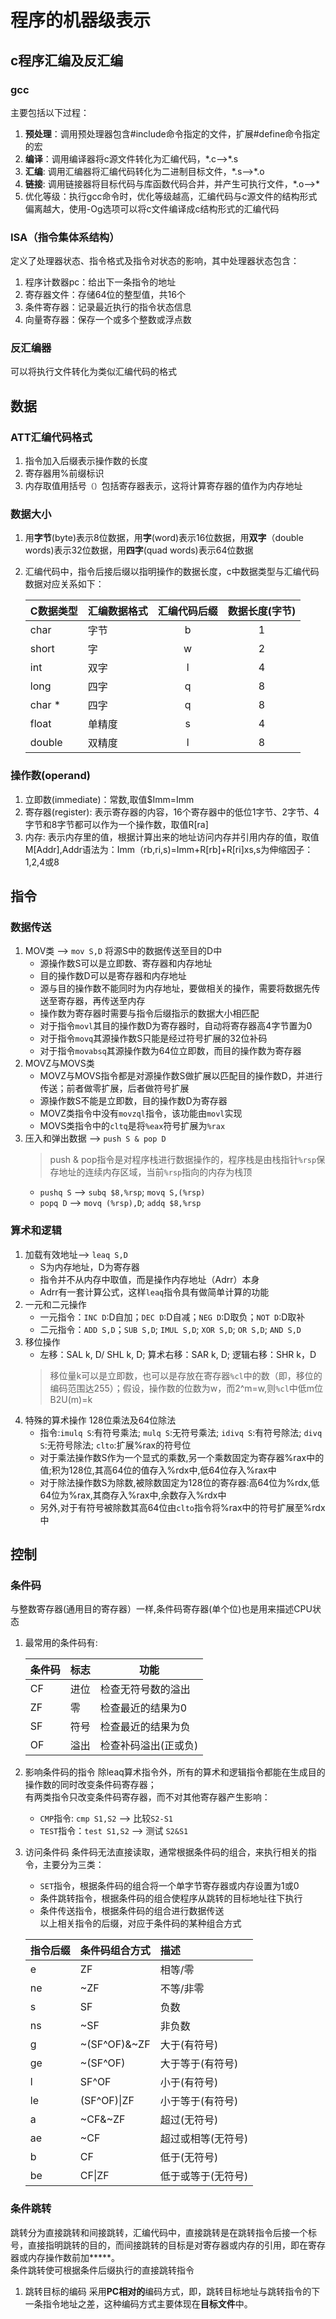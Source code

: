 # 程序的机器级表示
## c程序汇编及反汇编
### gcc
主要包括以下过程：
1. **预处理**：调用预处理器包含#include命令指定的文件，扩展#define命令指定的宏
2. **编译**：调用编译器将c源文件转化为汇编代码，\*.c-->\*.s
3. **汇编**: 调用汇编器将汇编代码转化为二进制目标文件，\*.s-->\*.o
4. **链接**: 调用链接器将目标代码与库函数代码合并，并产生可执行文件，\*.o-->\*
5. 优化等级：执行gcc命令时，优化等级越高，汇编代码与c源文件的结构形式偏离越大，使用-Og选项可以将c文件编译成c结构形式的汇编代码
### ISA（指令集体系结构）
定义了处理器状态、指令格式及指令对状态的影响，其中处理器状态包含：
1. 程序计数器pc：给出下一条指令的地址
2. 寄存器文件：存储64位的整型值，共16个
3. 条件寄存器：记录最近执行的指令状态信息
4. 向量寄存器：保存一个或多个整数或浮点数
### 反汇编器
可以将执行文件转化为类似汇编代码的格式
## 数据
### ATT汇编代码格式
1. 指令加入后缀表示操作数的长度
2. 寄存器用%前缀标识
3. 内存取值用括号`（）`包括寄存器表示，这将计算寄存器的值作为内存地址
### 数据大小
1. 用**字节**(byte)表示8位数据，用**字**(word)表示16位数据，用**双字**（double words)表示32位数据，用**四字**(quad words)表示64位数据
2. 汇编代码中，指令后接后缀以指明操作的数据长度，c中数据类型与汇编代码数据对应关系如下：

   C数据类型|汇编数据格式|汇编代码后缀|数据长度(字节)
   :---|:---|:---:|:---:
   char|字节|b|1
   short|字|w|2
   int|双字|l|4
   long|四字|q|8
   char \*|四字|q|8
   float|单精度|s|4
   double|双精度|l|8

### 操作数(operand)
1. 立即数(immediate)：常数,取值$Imm=Imm
2. 寄存器(register): 表示寄存器的内容，16个寄存器中的低位1字节、2字节、4字节和8字节都可以作为一个操作数，取值R[ra]
3. 内存: 表示内存里的值，根据计算出来的地址访问内存并引用内存的值，取值M[Addr],Addr语法为：Imm（rb,ri,s)=Imm+R[rb]+R[ri]xs,s为伸缩因子：1,2,4或8
## 指令
### 数据传送
1. MOV类 --> `mov S,D` 将源S中的数据传送至目的D中
   - 源操作数S可以是立即数、寄存器和内存地址
   - 目的操作数D可以是寄存器和内存地址
   - 源与目的操作数不能同时为内存地址，要做相关的操作，需要将数据先传送至寄存器，再传送至内存
   - 操作数为寄存器时需要与指令后缀指示的数据大小相匹配
   - 对于指令`movl`其目的操作数D为寄存器时，自动将寄存器高4字节置为0
   - 对于指令`movq`其源操作数S只能是经过符号扩展的32位补码
   - 对于指令`movabsq`其源操作数为64位立即数，而目的操作数为寄存器
2. MOVZ与MOVS类
   - MOVZ与MOVS指令都是对源操作数S做扩展以匹配目的操作数D，并进行传送；前者做零扩展，后者做符号扩展
   - 源操作数S不能是立即数，目的操作数D为寄存器
   - MOVZ类指令中没有`movzql`指令，该功能由`movl`实现
   - MOVS类指令中的`cltq`是将`%eax`符号扩展为`%rax`
3. 压入和弹出数据 --> `push S & pop D`
   > push & pop指令是对程序栈进行数据操作的，程序栈是由栈指针`%rsp`保存地址的连续内存区域，当前`%rsp`指向的内存为栈顶  
   - `pushq S` --> `subq $8,%rsp`; `movq S,(%rsp)`
   - `popq D` --> `movq (%rsp),D`; `addq $8,%rsp`
### 算术和逻辑
1. 加载有效地址--> `leaq S,D`
   - S为内存地址，D为寄存器
   - 指令并不从内存中取值，而是操作内存地址（Adrr）本身
   - Adrr有一套计算公式，这样`leaq`指令具有做简单计算的功能
2. 一元和二元操作
   - 一元指令：`INC D`:D自加；`DEC D`:D自减；`NEG D`:D取负；`NOT D`:D取补
   - 二元指令：`ADD S,D`；`SUB S,D`; `IMUL S,D`; `XOR S,D`; `OR S,D`; `AND S,D`
3. 移位操作
   - 左移：SAL k, D/ SHL k, D; 算术右移：SAR k, D; 逻辑右移：SHR k，D
   >移位量k可以是立即数，也可以是存放在寄存器`%cl`中的数（即，移位的编码范围达255）；假设，操作数的位数为w，而2^m=w,则`%cl`中低m位B2U(m)=k
4. 特殊的算术操作
128位乘法及64位除法
   - 指令:`imulq S`:有符号乘法; `mulq S`:无符号乘法; `idivq S`:有符号除法; `divq S`:无符号除法; `clto`:扩展%rax的符号位
   - 对于乘法操作数S作为一个显式的乘数,另一个乘数固定为寄存器%rax中的值;积为128位,其高64位的值存入%rdx中,低64位存入%rax中
   - 对于除法操作数S为除数,被除数固定为128位的寄存器:高64位为%rdx,低64位为%rax,其商存入%rax中,余数存入%rdx中
   - 另外,对于有符号被除数其高64位由`clto`指令将%rax中的符号扩展至%rdx中
## 控制
### 条件码
与整数寄存器(通用目的寄存器）一样,条件码寄存器(单个位)也是用来描述CPU状态
1. 最常用的条件码有:

   条件码|标志|功能
   ---|---|---
   CF|进位|检查无符号数的溢出
   ZF|零|检查最近的结果为0
   SF|符号|检查最近的结果为负
   OF|溢出|检查补码溢出(正或负)

2. 影响条件码的指令
   除leaq算术指令外，所有的算术和逻辑指令都能在生成目的操作数的同时改变条件码寄存器；  
   有两类指令只改变条件码寄存器，而不对其他寄存器产生影响：
   - `CMP`指令: `cmp S1,S2` --> 比较`S2-S1`
   - `TEST`指令：`test S1,S2` --> 测试 `S2&S1`
3. 访问条件码
   条件码无法直接读取，通常根据条件码的组合，来执行相关的指令，主要分为三类：
   - `SET`指令，根据条件码的组合将一个单字节寄存器或内存设置为1或0
   - 条件跳转指令，根据条件码的组合使程序从跳转的目标地址往下执行
   - 条件传送指令，根据条件码的组合进行数据传送  
   以上相关指令的后缀，对应于条件码的某种组合方式

   指令后缀|条件码组合方式|描述
   :---|---|:---
   e|ZF|相等/零
   ne|~ZF|不等/非零
   s|SF|负数
   ns|~SF|非负数
   g|~(SF^OF)&~ZF|大于(有符号)
   ge|~(SF^OF)|大于等于(有符号)
   l|SF^OF|小于(有符号)
   le|(SF^OF)\|ZF|小于等于(有符号)
   a|~CF&~ZF|超过(无符号)
   ae|~CF|超过或相等(无符号)
   b|CF|低于(无符号)
   be|CF\|ZF|低于或等于(无符号)
### 条件跳转
跳转分为直接跳转和间接跳转，汇编代码中，直接跳转是在跳转指令后接一个标号，直接指明跳转的目的，而间接跳转的目标是对寄存器或内存的引用，即在寄存器或内存操作数前加**\***。  
条件跳转使可根据条件后缀执行的直接跳转指令
1. 跳转目标的编码
   采用**PC相对的**编码方式，即，跳转目标地址与跳转指令的下一条指令地址之差，这种编码方式主要体现在**目标文件**中。
